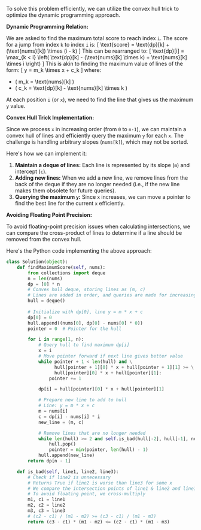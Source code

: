 To solve this problem efficiently, we can utilize the convex hull trick to optimize the dynamic programming approach.

**Dynamic Programming Relation:**

We are asked to find the maximum total score to reach index `i`. The score for a jump from index `k` to index `i` is:
\[ \text{score} = \text{dp}[k] + (\text{nums}[k]) \times (i - k) \]
This can be rearranged to:
\[ \text{dp}[i] = \max_{k < i} \left( \text{dp}[k] - (\text{nums}[k] \times k) + \text{nums}[k] \times i \right) \]
This is akin to finding the maximum value of lines of the form:
\[ y = m_k \times x + c_k \]
where:
- \( m_k = \text{nums}[k] \)
- \( c_k = \text{dp}[k] - \text{nums}[k] \times k \)

At each position `i` (or `x`), we need to find the line that gives us the maximum `y` value.

**Convex Hull Trick Implementation:**

Since we process `x` in increasing order (from `0` to `n-1`), we can maintain a convex hull of lines and efficiently query the maximum `y` for each `x`. The challenge is handling arbitrary slopes (`nums[k]`), which may not be sorted.

Here's how we can implement it:

1. **Maintain a deque of lines:** Each line is represented by its slope (`m`) and intercept (`c`).
2. **Adding new lines:** When we add a new line, we remove lines from the back of the deque if they are no longer needed (i.e., if the new line makes them obsolete for future queries).
3. **Querying the maximum `y`:** Since `x` increases, we can move a pointer to find the best line for the current `x` efficiently.

**Avoiding Floating Point Precision:**

To avoid floating-point precision issues when calculating intersections, we can compare the cross-product of lines to determine if a line should be removed from the convex hull.

Here's the Python code implementing the above approach:

```python
class Solution(object):
    def findMaximumScore(self, nums):
        from collections import deque
        n = len(nums)
        dp = [0] * n
        # Convex hull deque, storing lines as (m, c)
        # Lines are added in order, and queries are made for increasing x
        hull = deque()
        
        # Initialize with dp[0], line y = m * x + c
        dp[0] = 0
        hull.append((nums[0], dp[0] - nums[0] * 0))
        pointer = 0  # Pointer for the hull

        for i in range(1, n):
            # Query hull to find maximum dp[i]
            x = i
            # Move pointer forward if next line gives better value
            while pointer + 1 < len(hull) and \
                  hull[pointer + 1][0] * x + hull[pointer + 1][1] >= \
                  hull[pointer][0] * x + hull[pointer][1]:
                pointer += 1

            dp[i] = hull[pointer][0] * x + hull[pointer][1]

            # Prepare new line to add to hull
            # Line: y = m * x + c
            m = nums[i]
            c = dp[i] - nums[i] * i
            new_line = (m, c)

            # Remove lines that are no longer needed
            while len(hull) >= 2 and self.is_bad(hull[-2], hull[-1], new_line):
                hull.pop()
                pointer = min(pointer, len(hull) - 1)
            hull.append(new_line)
        return dp[n - 1]

    def is_bad(self, line1, line2, line3):
        # Check if line2 is unnecessary
        # Returns True if line2 is worse than line3 for some x
        # We compare the intersection points of line1 & line2 and line1 & line3
        # To avoid floating point, we cross-multiply
        m1, c1 = line1
        m2, c2 = line2
        m3, c3 = line3
        # (c2 - c1) / (m1 - m2) >= (c3 - c1) / (m1 - m3)
        return (c3 - c1) * (m1 - m2) <= (c2 - c1) * (m1 - m3)
```